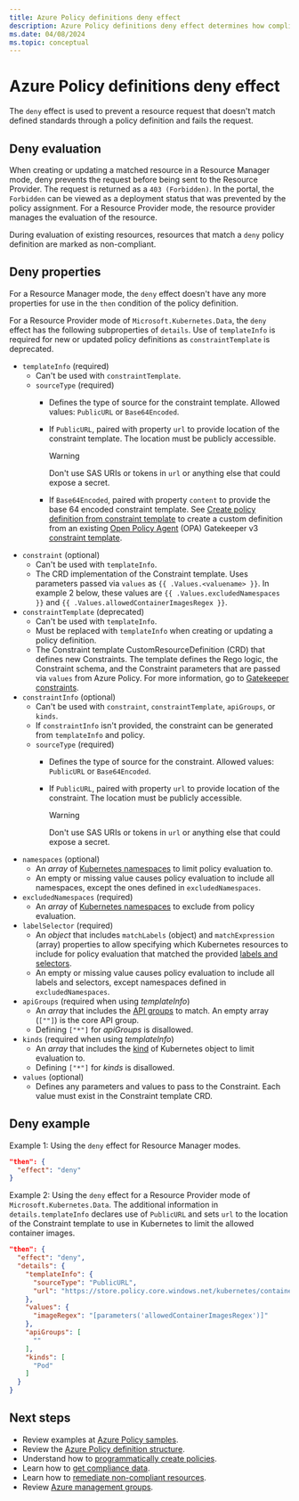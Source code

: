 ```yaml
---
title: Azure Policy definitions deny effect
description: Azure Policy definitions deny effect determines how compliance is managed and reported.
ms.date: 04/08/2024
ms.topic: conceptual
---
```


# Azure Policy definitions deny effect

The `deny` effect is used to prevent a resource request that doesn't match defined standards through a policy definition and fails the request.

## Deny evaluation

When creating or updating a matched resource in a Resource Manager mode, deny prevents the request before being sent to the Resource Provider. The request is returned as a `403 (Forbidden)`. In the portal, the `Forbidden` can be viewed as a deployment status that was prevented by the policy assignment. For a Resource Provider mode, the resource provider manages the evaluation of the resource.

During evaluation of existing resources, resources that match a `deny` policy definition are marked as non-compliant.

## Deny properties

For a Resource Manager mode, the `deny` effect doesn't have any more properties for use in the `then` condition of the policy definition.

For a Resource Provider mode of `Microsoft.Kubernetes.Data`, the `deny` effect has the following subproperties of `details`. Use of `templateInfo` is required for new or updated policy definitions as `constraintTemplate` is deprecated.

- `templateInfo` (required)
  - Can't be used with `constraintTemplate`.
  - `sourceType` (required)
    - Defines the type of source for the constraint template. Allowed values: `PublicURL` or `Base64Encoded`.
    - If `PublicURL`, paired with property `url` to provide location of the constraint template. The location must be publicly accessible.

      > [!WARNING]
      > Don't use SAS URIs or tokens in `url` or anything else that could expose a secret.

    - If `Base64Encoded`, paired with property `content` to provide the base 64 encoded constraint template. See [Create policy definition from constraint template](../how-to/extension-for-vscode.md) to create a custom definition from an existing [Open Policy Agent](https://www.openpolicyagent.org/) (OPA) Gatekeeper v3 [constraint template](https://open-policy-agent.github.io/gatekeeper/website/docs/howto/#constraint-templates).
- `constraint` (optional)
  - Can't be used with `templateInfo`.
  - The CRD implementation of the Constraint template. Uses parameters passed via `values` as `{{ .Values.<valuename> }}`. In example 2 below, these values are `{{ .Values.excludedNamespaces }}` and `{{ .Values.allowedContainerImagesRegex }}`.
- `constraintTemplate` (deprecated)
  - Can't be used with `templateInfo`.
  - Must be replaced with `templateInfo` when creating or updating a policy definition.
  - The Constraint template CustomResourceDefinition (CRD) that defines new Constraints. The template defines the Rego logic, the Constraint schema, and the Constraint parameters that are passed via `values` from Azure Policy. For more information, go to [Gatekeeper constraints](https://open-policy-agent.github.io/gatekeeper/website/docs/howto/#constraints).
- `constraintInfo` (optional)
  - Can't be used with `constraint`, `constraintTemplate`, `apiGroups`, or `kinds`.
  - If `constraintInfo` isn't provided, the constraint can be generated from `templateInfo` and policy.
  - `sourceType` (required)
    - Defines the type of source for the constraint. Allowed values: `PublicURL` or `Base64Encoded`.
    - If `PublicURL`, paired with property `url` to provide location of the constraint. The location must be publicly accessible.

      > [!WARNING]
      > Don't use SAS URIs or tokens in `url` or anything else that could expose a secret.
- `namespaces` (optional)
  - An _array_ of [Kubernetes namespaces](https://kubernetes.io/docs/concepts/overview/working-with-objects/namespaces/) to limit policy evaluation to.
  - An empty or missing value causes policy evaluation to include all namespaces, except the ones defined in `excludedNamespaces`.
- `excludedNamespaces` (required)
  - An _array_ of [Kubernetes namespaces](https://kubernetes.io/docs/concepts/overview/working-with-objects/namespaces/) to exclude from policy evaluation.
- `labelSelector` (required)
  - An _object_ that includes `matchLabels` (object) and `matchExpression` (array) properties to allow specifying which Kubernetes resources to include for policy evaluation that matched the provided [labels and selectors](https://kubernetes.io/docs/concepts/overview/working-with-objects/labels/).
  - An empty or missing value causes policy evaluation to include all labels and selectors, except namespaces defined in `excludedNamespaces`.
- `apiGroups` (required when using _templateInfo_)
  - An _array_ that includes the [API groups](https://kubernetes.io/docs/reference/using-api/#api-groups) to match. An empty array (`[""]`) is the core API group.
  - Defining `["*"]` for _apiGroups_ is disallowed.
- `kinds` (required when using _templateInfo_)
  - An _array_ that includes the [kind](https://kubernetes.io/docs/concepts/overview/working-with-objects/kubernetes-objects/#required-fields) of Kubernetes object to limit evaluation to.
  - Defining `["*"]` for _kinds_ is disallowed.
- `values` (optional)
  - Defines any parameters and values to pass to the Constraint. Each value must exist in the Constraint template CRD.

## Deny example

Example 1: Using the `deny` effect for Resource Manager modes.

```json
"then": {
  "effect": "deny"
}
```

Example 2: Using the `deny` effect for a Resource Provider mode of `Microsoft.Kubernetes.Data`. The additional information in `details.templateInfo` declares use of `PublicURL` and sets `url` to the location of the Constraint template to use in Kubernetes to limit the allowed container images.

```json
"then": {
  "effect": "deny",
  "details": {
    "templateInfo": {
      "sourceType": "PublicURL",
      "url": "https://store.policy.core.windows.net/kubernetes/container-allowed-images/v1/template.yaml",
    },
    "values": {
      "imageRegex": "[parameters('allowedContainerImagesRegex')]"
    },
    "apiGroups": [
      ""
    ],
    "kinds": [
      "Pod"
    ]
  }
}
```


## Next steps

- Review examples at [Azure Policy samples](../samples/index.md).
- Review the [Azure Policy definition structure](definition-structure-basics.md).
- Understand how to [programmatically create policies](../how-to/programmatically-create.md).
- Learn how to [get compliance data](../how-to/get-compliance-data.md).
- Learn how to [remediate non-compliant resources](../how-to/remediate-resources.md).
- Review [Azure management groups](../../management-groups/overview.md).
